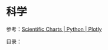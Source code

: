 # 科学

参考：[Scientific Charts | Python | Plotly](https://plotly.com/python/scientific-charts/)

目录：

```{tableofcontents}
```